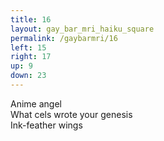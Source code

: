 ```yaml
---
title: 16
layout: gay_bar_mri_haiku_square
permalink: /gaybarmri/16
left: 15
right: 17
up: 9
down: 23
---
```

Anime angel  
What cels wrote your genesis  
Ink-feather wings
